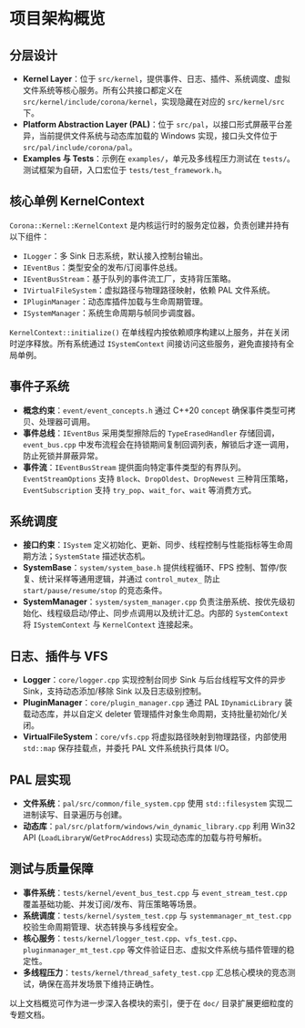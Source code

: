 # 项目架构概览

## 分层设计
- **Kernel Layer**：位于 `src/kernel`，提供事件、日志、插件、系统调度、虚拟文件系统等核心服务。所有公共接口都定义在 `src/kernel/include/corona/kernel`，实现隐藏在对应的 `src/kernel/src` 下。
- **Platform Abstraction Layer (PAL)**：位于 `src/pal`，以接口形式屏蔽平台差异，当前提供文件系统与动态库加载的 Windows 实现，接口头文件位于 `src/pal/include/corona/pal`。
- **Examples 与 Tests**：示例在 `examples/`，单元及多线程压力测试在 `tests/`。测试框架为自研，入口宏位于 `tests/test_framework.h`。

## 核心单例 KernelContext
`Corona::Kernel::KernelContext` 是内核运行时的服务定位器，负责创建并持有以下组件：
- `ILogger`：多 Sink 日志系统，默认接入控制台输出。
- `IEventBus`：类型安全的发布/订阅事件总线。
- `IEventBusStream`：基于队列的事件流工厂，支持背压策略。
- `IVirtualFileSystem`：虚拟路径与物理路径映射，依赖 PAL 文件系统。
- `IPluginManager`：动态库插件加载与生命周期管理。
- `ISystemManager`：系统生命周期与帧同步调度器。

`KernelContext::initialize()` 在单线程内按依赖顺序构建以上服务，并在关闭时逆序释放。所有系统通过 `ISystemContext` 间接访问这些服务，避免直接持有全局单例。

## 事件子系统
- **概念约束**：`event/event_concepts.h` 通过 C++20 `concept` 确保事件类型可拷贝、处理器可调用。
- **事件总线**：`IEventBus` 采用类型擦除后的 `TypeErasedHandler` 存储回调，`event_bus.cpp` 中发布流程会在持锁期间复制回调列表，解锁后才逐一调用，防止死锁并屏蔽异常。
- **事件流**：`IEventBusStream` 提供面向特定事件类型的有界队列。`EventStreamOptions` 支持 `Block`、`DropOldest`、`DropNewest` 三种背压策略，`EventSubscription` 支持 `try_pop`、`wait_for`、`wait` 等消费方式。

## 系统调度
- **接口约束**：`ISystem` 定义初始化、更新、同步、线程控制与性能指标等生命周期方法；`SystemState` 描述状态机。
- **SystemBase**：`system/system_base.h` 提供线程循环、FPS 控制、暂停/恢复、统计采样等通用逻辑，并通过 `control_mutex_` 防止 `start/pause/resume/stop` 的竞态条件。
- **SystemManager**：`system/system_manager.cpp` 负责注册系统、按优先级初始化、线程级启动/停止、同步点调用以及统计汇总。内部的 `SystemContext` 将 `ISystemContext` 与 `KernelContext` 连接起来。

## 日志、插件与 VFS
- **Logger**：`core/logger.cpp` 实现控制台同步 Sink 与后台线程写文件的异步 Sink，支持动态添加/移除 Sink 以及日志级别控制。
- **PluginManager**：`core/plugin_manager.cpp` 通过 PAL `IDynamicLibrary` 装载动态库，并以自定义 deleter 管理插件对象生命周期，支持批量初始化/关闭。
- **VirtualFileSystem**：`core/vfs.cpp` 将虚拟路径映射到物理路径，内部使用 `std::map` 保存挂载点，并委托 PAL 文件系统执行具体 I/O。

## PAL 层实现
- **文件系统**：`pal/src/common/file_system.cpp` 使用 `std::filesystem` 实现二进制读写、目录遍历与创建。
- **动态库**：`pal/src/platform/windows/win_dynamic_library.cpp` 利用 Win32 API (`LoadLibraryW`/`GetProcAddress`) 实现动态库的加载与符号解析。

## 测试与质量保障
- **事件系统**：`tests/kernel/event_bus_test.cpp` 与 `event_stream_test.cpp` 覆盖基础功能、并发订阅/发布、背压策略等场景。
- **系统调度**：`tests/kernel/system_test.cpp` 与 `systemmanager_mt_test.cpp` 校验生命周期管理、状态转换与多线程安全。
- **核心服务**：`tests/kernel/logger_test.cpp`、`vfs_test.cpp`、`pluginmanager_mt_test.cpp` 等文件验证日志、虚拟文件系统与插件管理的稳定性。
- **多线程压力**：`tests/kernel/thread_safety_test.cpp` 汇总核心模块的竞态测试，确保在高并发场景下维持正确性。

以上文档概览可作为进一步深入各模块的索引，便于在 `doc/` 目录扩展更细粒度的专题文档。
